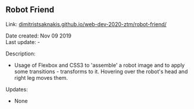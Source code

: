 ## Robot Friend  

Link: [dimitristsaknakis.github.io/web-dev-2020-ztm/robot-friend/](dimitristsaknakis.github.io/web-dev-2020-ztm/robot-friend/)  

Date created: Nov 09 2019  
Last update: -  

Description:  
- Usage of Flexbox and CSS3 to 'assemble' a robot image and to apply some transitions - transforms to it. Hovering over the robot's head and right leg moves them.  

Updates:  
- None  

